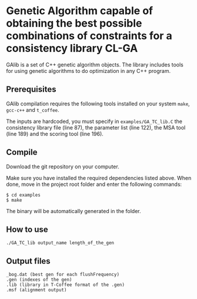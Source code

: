 Genetic Algorithm capable of obtaining the best possible combinations of constraints for a consistency library
CL-GA
=========
GAlib is a set of C++ genetic algorithm objects.
The library includes tools for using genetic algorithms to do optimization in any C++ program.


Prerequisites
--------------
GAlib compilation requires the following tools installed on your system ``make``, ``gcc-c++`` and ``t_coffee``. 

The inputs are hardcoded, you must specify in ``examples/GA_TC_lib.C`` the consistency library file (line 87), the parameter list (line 122), the MSA tool (line 189) and the scoring tool (line 196).

Compile 
--------
Download the git repository on your computer.
    
Make sure you have installed the required dependencies listed above. 
When done, move in the project root folder and enter the following commands:     
    
    $ cd examples
    $ make
    

The binary will be automatically generated in the folder.


How to use
--------

    ./GA_TC_lib output_name length_of_the_gen


Output files
--------

    _bog.dat (best gen for each flushFrequency)
    .gen (indexes of the gen)
    .lib (library in T-Coffee format of the .gen)
    .msf (alignment output)
